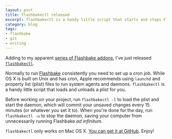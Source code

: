 ```yaml
---
layout: post
title: flashbakectl released
excerpt: flashbakectl is a handy little script that starts and stops Flashbake by loading and unloading plist files.
category: blog
tags:
- flashbake
- git
- writing
---
```


Adding to my apparent [series of Flashbake addons](http://www.andrewheiss.com/blog/2009/08/18/itunes-plugin-for-flashbake/ "iTunes plugin for Flashbake  &#8211;   AndrewHeiss.com"), I've just released [`flashbakectl`](http://github.com/andrewheiss/flashbakectl "andrewheiss's flashbakectl at master - GitHub").

Normally to run [Flashbake](http://wiki.github.com/commandline/flashbake "Home - flashbake - GitHub") consistently you need to set up a cron job. While OS X is built on Unix and has cron, Apple recommends using `launchd` and property list (plist) files to run system agents and daemons. `flashbakectl` is a handy little script that loads and unloads a plist for you. 

Before working on your project, run `flashbakectl -l` to load the plist and start the daemon, which will commit your unsaved changes every 15 minutes (or whatever you set it to). When you're done for the day, run `flashbakectl -u` to stop the daemon, saving your computer from unnecessarily running Flashbake *ad infinitum*.

`flashbakectl` only works on Mac OS X. [You can get it at GitHub](http://github.com/andrewheiss/flashbakectl "andrewheiss's flashbakectl at master - GitHub"). Enjoy!